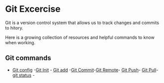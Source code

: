 # Git Excercise
Git is a version control system that allows us to track changes and commits to hitory.

Here is a growing collection of resources and helpful commands to know when working.
## Git commands
- [Git config](./commands/config.md)
-[Git Init](./Commands/init.md)              - [Git add](./commands/Add.md) -[Git Commit](./Commands/Commit.md)-[Git Remote](./Commands/remote.md)- [Git Push](commands/Psuh.md)- [Git Pull](./Commands/Pull.md)-[git status](./Commands/status.md) -


